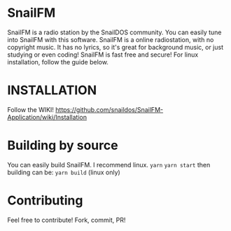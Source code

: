 # SnailFM
SnailFM is a radio station by the SnailDOS community.
You can easily tune into SnailFM with this software.
SnailFM is a online radiostation, with no copyright music. It has no lyrics, so it's great for background music, or just studying or even coding!
SnailFM is fast free and secure!
For linux installation, follow the guide below.

# INSTALLATION
Follow the WIKI!
https://github.com/snaildos/SnailFM-Application/wiki/Installation

# Building by source
You can easily build SnailFM. I recommend linux.
`yarn` 
`yarn start`
then building can be:
`yarn build` (linux only)

# Contributing
Feel free to contribute! Fork, commit, PR!